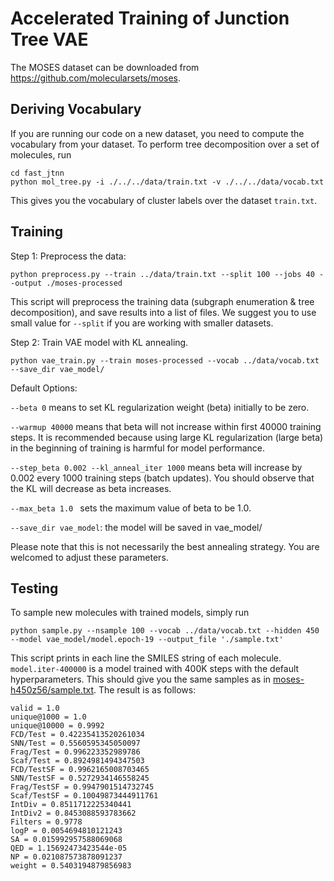 # Accelerated Training of Junction Tree VAE
The MOSES dataset can be downloaded from https://github.com/molecularsets/moses.

## Deriving Vocabulary
If you are running our code on a new dataset, you need to compute the vocabulary from your dataset.
To perform tree decomposition over a set of molecules, run
```
cd fast_jtnn
python mol_tree.py -i ./../../data/train.txt -v ./../../data/vocab.txt
```
This gives you the vocabulary of cluster labels over the dataset `train.txt`.

## Training
Step 1: Preprocess the data:
```
python preprocess.py --train ../data/train.txt --split 100 --jobs 40 --output ./moses-processed
```
This script will preprocess the training data (subgraph enumeration & tree decomposition), and save results into a list of files. We suggest you to use small value for `--split` if you are working with smaller datasets.

Step 2: Train VAE model with KL annealing.
```
python vae_train.py --train moses-processed --vocab ../data/vocab.txt --save_dir vae_model/
```
Default Options:

`--beta 0` means to set KL regularization weight (beta) initially to be zero.

`--warmup 40000` means that beta will not increase within first 40000 training steps. It is recommended because using large KL regularization (large beta) in the beginning of training is harmful for model performance.

`--step_beta 0.002 --kl_anneal_iter 1000` means beta will increase by 0.002 every 1000 training steps (batch updates). You should observe that the KL will decrease as beta increases.

`--max_beta 1.0 ` sets the maximum value of beta to be 1.0.

`--save_dir vae_model`: the model will be saved in vae_model/

Please note that this is not necessarily the best annealing strategy. You are welcomed to adjust these parameters.

## Testing
To sample new molecules with trained models, simply run
```
python sample.py --nsample 100 --vocab ../data/vocab.txt --hidden 450 --model vae_model/model.epoch-19 --output_file './sample.txt'
```

This script prints in each line the SMILES string of each molecule. `model.iter-400000` is a model trained with 400K steps with the default hyperparameters. This should give you the same samples as in [moses-h450z56/sample.txt](moses-h450z56/sample.txt). The result is as follows:

```
valid = 1.0
unique@1000 = 1.0
unique@10000 = 0.9992
FCD/Test = 0.42235413520261034
SNN/Test = 0.5560595345050097
Frag/Test = 0.996223352989786
Scaf/Test = 0.8924981494347503
FCD/TestSF = 0.9962165008703465
SNN/TestSF = 0.5272934146558245
Frag/TestSF = 0.9947901514732745
Scaf/TestSF = 0.10049873444911761
IntDiv = 0.8511712225340441
IntDiv2 = 0.8453088593783662
Filters = 0.9778
logP = 0.0054694810121243
SA = 0.015992957588069068
QED = 1.15692473423544e-05
NP = 0.021087573878091237
weight = 0.5403194879856983
```

